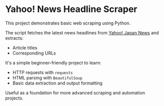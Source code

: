 # Yahoo! News Headline Scraper

This project demonstrates basic web scraping using Python.

The script fetches the latest news headlines from [Yahoo! Japan News](https://news.yahoo.co.jp/) and extracts:
- Article titles
- Corresponding URLs

It's a simple beginner-friendly project to learn:
- HTTP requests with `requests`
- HTML parsing with `BeautifulSoup`
- Basic data extraction and output formatting

Useful as a foundation for more advanced scraping and automation projects.

